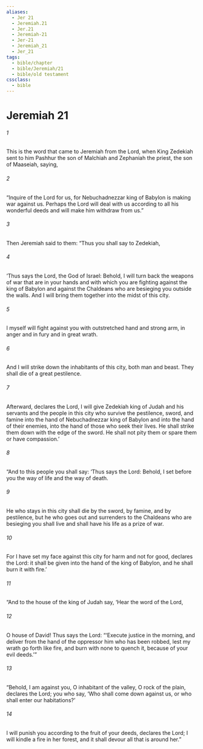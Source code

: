 ```yaml
---
aliases:
  - Jer 21
  - Jeremiah.21
  - Jer.21
  - Jeremiah-21
  - Jer-21
  - Jeremiah_21
  - Jer_21
tags:
  - bible/chapter
  - bible/Jeremiah/21
  - bible/old testament
cssclass:
  - bible
---
```


# Jeremiah 21

###### 1
This is the word that came to Jeremiah from the Lord, when King Zedekiah sent to him Pashhur the son of Malchiah and Zephaniah the priest, the son of Maaseiah, saying,
###### 2
“Inquire of the Lord for us, for Nebuchadnezzar king of Babylon is making war against us. Perhaps the Lord will deal with us according to all his wonderful deeds and will make him withdraw from us.”
###### 3
Then Jeremiah said to them: “Thus you shall say to Zedekiah,
###### 4
‘Thus says the Lord, the God of Israel: Behold, I will turn back the weapons of war that are in your hands and with which you are fighting against the king of Babylon and against the Chaldeans who are besieging you outside the walls. And I will bring them together into the midst of this city.
###### 5
I myself will fight against you with outstretched hand and strong arm, in anger and in fury and in great wrath.
###### 6
And I will strike down the inhabitants of this city, both man and beast. They shall die of a great pestilence.
###### 7
Afterward, declares the Lord, I will give Zedekiah king of Judah and his servants and the people in this city who survive the pestilence, sword, and famine into the hand of Nebuchadnezzar king of Babylon and into the hand of their enemies, into the hand of those who seek their lives. He shall strike them down with the edge of the sword. He shall not pity them or spare them or have compassion.’
###### 8
“And to this people you shall say: ‘Thus says the Lord: Behold, I set before you the way of life and the way of death.
###### 9
He who stays in this city shall die by the sword, by famine, and by pestilence, but he who goes out and surrenders to the Chaldeans who are besieging you shall live and shall have his life as a prize of war.
###### 10
For I have set my face against this city for harm and not for good, declares the Lord: it shall be given into the hand of the king of Babylon, and he shall burn it with fire.’
###### 11
“And to the house of the king of Judah say, ‘Hear the word of the Lord,
###### 12
O house of David! Thus says the Lord: “‘Execute justice in the morning, and deliver from the hand of the oppressor him who has been robbed, lest my wrath go forth like fire, and burn with none to quench it, because of your evil deeds.’”
###### 13
“Behold, I am against you, O inhabitant of the valley, O rock of the plain, declares the Lord; you who say, ‘Who shall come down against us, or who shall enter our habitations?’
###### 14
I will punish you according to the fruit of your deeds, declares the Lord; I will kindle a fire in her forest, and it shall devour all that is around her.”


